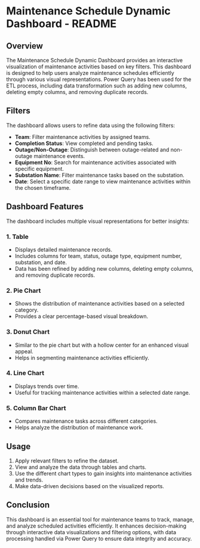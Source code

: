 # Maintenance Schedule Dynamic Dashboard - README

## Overview
The Maintenance Schedule Dynamic Dashboard provides an interactive visualization of maintenance activities based on key filters. This dashboard is designed to help users analyze maintenance schedules efficiently through various visual representations. Power Query has been used for the ETL process, including data transformation such as adding new columns, deleting empty columns, and removing duplicate records.

## Filters
The dashboard allows users to refine data using the following filters:
- **Team**: Filter maintenance activities by assigned teams.
- **Completion Status**: View completed and pending tasks.
- **Outage/Non-Outage**: Distinguish between outage-related and non-outage maintenance events.
- **Equipment No**: Search for maintenance activities associated with specific equipment.
- **Substation Name**: Filter maintenance tasks based on the substation.
- **Date**: Select a specific date range to view maintenance activities within the chosen timeframe.

## Dashboard Features
The dashboard includes multiple visual representations for better insights:

### 1. Table
- Displays detailed maintenance records.
- Includes columns for team, status, outage type, equipment number, substation, and date.
- Data has been refined by adding new columns, deleting empty columns, and removing duplicate records.

### 2. Pie Chart
- Shows the distribution of maintenance activities based on a selected category.
- Provides a clear percentage-based visual breakdown.

### 3. Donut Chart
- Similar to the pie chart but with a hollow center for an enhanced visual appeal.
- Helps in segmenting maintenance activities efficiently.

### 4. Line Chart
- Displays trends over time.
- Useful for tracking maintenance activities within a selected date range.

### 5. Column Bar Chart
- Compares maintenance tasks across different categories.
- Helps analyze the distribution of maintenance work.

## Usage
1. Apply relevant filters to refine the dataset.
2. View and analyze the data through tables and charts.
3. Use the different chart types to gain insights into maintenance activities and trends.
4. Make data-driven decisions based on the visualized reports.

## Conclusion
This dashboard is an essential tool for maintenance teams to track, manage, and analyze scheduled activities efficiently. It enhances decision-making through interactive data visualizations and filtering options, with data processing handled via Power Query to ensure data integrity and accuracy.

